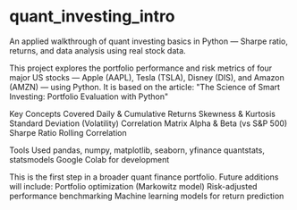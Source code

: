 # quant_investing_intro
An applied walkthrough of quant investing basics in Python — Sharpe ratio, returns, and data analysis using real stock data.

This project explores the portfolio performance and risk metrics of four major US stocks — Apple (AAPL), Tesla (TSLA), Disney (DIS), and Amazon (AMZN) — using Python. It is based on the article:
"The Science of Smart Investing: Portfolio Evaluation with Python"

Key Concepts Covered
Daily & Cumulative Returns
Skewness & Kurtosis
Standard Deviation (Volatility)
Correlation Matrix
Alpha & Beta (vs S&P 500)
Sharpe Ratio
Rolling Correlation

Tools Used
pandas, numpy, matplotlib, seaborn, yfinance
quantstats, statsmodels
Google Colab for development

This is the first step in a broader quant finance portfolio. Future additions will include:
Portfolio optimization (Markowitz model)
Risk-adjusted performance benchmarking
Machine learning models for return prediction
